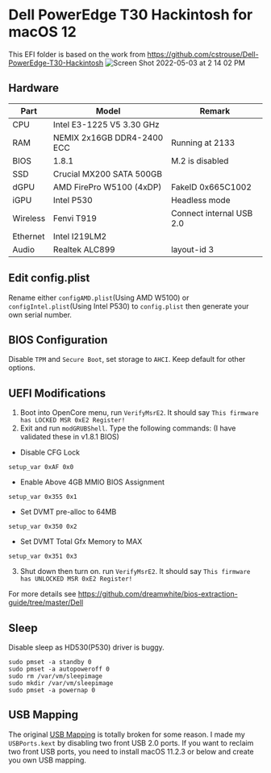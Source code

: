 # Dell PowerEdge T30 Hackintosh for macOS 12
This EFI folder is based on the work from https://github.com/cstrouse/Dell-PowerEdge-T30-Hackintosh
![Screen Shot 2022-05-03 at 2 14 02 PM](https://user-images.githubusercontent.com/12702149/166516515-b5a68a80-486b-4677-b8e5-c36d241b421d.png)


## Hardware
| Part | Model | Remark |
| --- | --- | --- |
| CPU | Intel E3-1225 V5 3.30 GHz |
| RAM | NEMIX 2x16GB DDR4-2400 ECC| Running at 2133 |
| BIOS | 1.8.1 | M.2 is disabled |
| SSD | Crucial MX200 SATA 500GB |
| dGPU | AMD FirePro W5100 (4xDP) | FakeID 0x665C1002 |
| iGPU | Intel P530 | Headless mode |
| Wireless | Fenvi T919 | Connect internal USB 2.0|
| Ethernet | Intel I219LM2 |
| Audio | Realtek ALC899 | layout-id 3 |
## Edit config.plist
Rename either `configAMD.plist`(Using AMD W5100) or `configIntel.plist`(Using Intel P530) to `config.plist` then generate your own serial number.
## BIOS Configuration
Disable `TPM` and `Secure Boot`, set storage to `AHCI`. Keep default for other options.
## UEFI Modifications
1. Boot into OpenCore menu, run `VerifyMsrE2`. It should say `This firmware has LOCKED MSR 0xE2 Register!`
2. Exit and run `modGRUBShell`. Type the following commands: (I have validated these in v1.8.1 BIOS)

* Disable CFG Lock

```setup_var 0xAF 0x0```

* Enable Above 4GB MMIO BIOS Assignment

```setup_var 0x355 0x1```

* Set DVMT pre-alloc to 64MB

```setup_var 0x350 0x2```

* Set DVMT Total Gfx Memory to MAX

```setup_var 0x351 0x3```

3. Shut down then turn on. run `VerifyMsrE2`. It should say `This firmware has UNLOCKED MSR 0xE2 Register!`

For more details see https://github.com/dreamwhite/bios-extraction-guide/tree/master/Dell
## Sleep
Disable sleep as HD530(P530) driver is buggy.
```
sudo pmset -a standby 0
sudo pmset -a autopoweroff 0
sudo rm /var/vm/sleepimage
sudo mkdir /var/vm/sleepimage
sudo pmset -a powernap 0
```
## USB Mapping
The original [USB Mapping](https://github.com/cstrouse/Dell-PowerEdge-T30-Hackintosh/tree/master/EFI_OC/OC/Kexts/USBPorts.kext) is totally broken for some reason. I made my `USBPorts.kext` by disabling two front USB 2.0 ports. If you want to reclaim two front USB ports, you need to install macOS 11.2.3 or below and create you own USB mapping.
